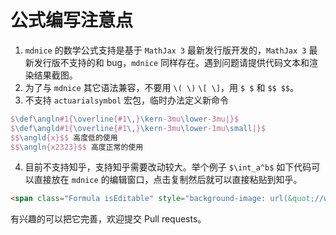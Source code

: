 # 公式编写注意点

1. `mdnice` 的数学公式支持是基于 `MathJax 3` 最新发行版开发的，`MathJax 3` 最新发行版不支持的和 bug，`mdnice` 同样存在。遇到问题请提供代码文本和渲染结果截图。
2. 为了与 `mdnice` 其它语法兼容，不要用 `\( \)` `\[ \]`，用 `$ $` 和 `$$ $$`。
3. 不支持 `actuarialsymbol` 宏包，临时办法定义新命令 
```tex
$\def\angln#1{\overline{#1\,}\kern-3mu\lower-3mu|}$
$\def\angld#1{\overline{#1\,}\kern-3mu\lower-1mu\small|}$
$$\angld{x}$$ 高度低的使用
$$\angln{x2323}$$ 高度正常的使用
```
4. 目前不支持知乎，支持知乎需要改动较大。举个例子 `$\int_a^b$` 如下代码可以直接放在 `mdnice` 的编辑窗口，点击复制然后就可以直接粘贴到知乎。

```html
<span class="Formula isEditable" style="background-image: url(&quot;//www.zhihu.com/equation?tex=\int_a^b&quot;);"><img class="Formula-image" data-eeimg="true" src="//www.zhihu.com/equation?tex=\int_a^b" alt="\int_a^b" width="212" height="56"><span class="Formula-placeholder" data-paste-ignore="true"><span data-offset-key="2b9d6-1-0"><span data-text="true"> </span></span></span></span>
```
有兴趣的可以把它完善，欢迎提交 Pull requests。